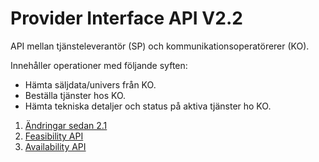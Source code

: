 # Provider Interface API V2.2

API mellan tjänsteleverantör (SP) och kommunikationsoperatörerer (KO).

Innehåller operationer med följande syften:
* Hämta säljdata/univers från KO.
* Beställa tjänster hos KO.
* Hämta tekniska detaljer och status på aktiva tjänster ho KO.



1. [Ändringar sedan 2.1](changelog.md)
2. [Feasibility API](feasibility.md)
3. [Availability API](availability.md)
